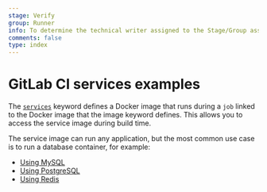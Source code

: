 ```yaml
---
stage: Verify
group: Runner
info: To determine the technical writer assigned to the Stage/Group associated with this page, see https://about.gitlab.com/handbook/engineering/ux/technical-writing/#assignments
comments: false
type: index
---
```


# GitLab CI services examples

The [`services`](../docker/using_docker_images.md#what-is-a-service)
keyword defines a Docker image that runs during a `job` linked to the
Docker image that the image keyword defines. This allows you to access
the service image during build time.

The service image can run any application, but the most common use
case is to run a database container, for example:

- [Using MySQL](mysql.md)
- [Using PostgreSQL](postgres.md)
- [Using Redis](redis.md)
